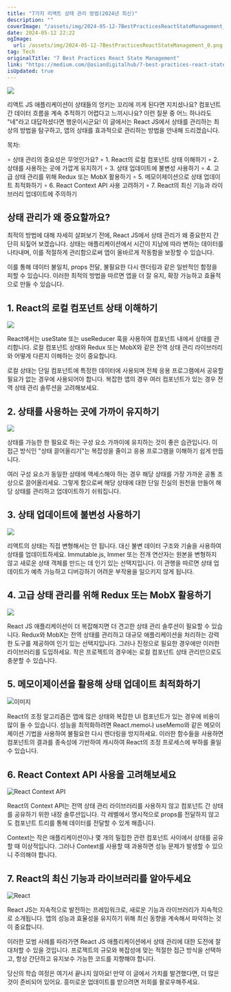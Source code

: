 ```yaml
---
title: "7가지 리액트 상태 관리 방법(2024년 최신)"
description: ""
coverImage: "/assets/img/2024-05-12-7BestPracticesReactStateManagement_0.png"
date: 2024-05-12 22:22
ogImage: 
  url: /assets/img/2024-05-12-7BestPracticesReactStateManagement_0.png
tag: Tech
originalTitle: "7 Best Practices React State Management"
link: "https://medium.com/@asiandigitalhub/7-best-practices-react-state-management-1dd1ce4eaa15"
isUpdated: true
---
```




<img src="/assets/img/2024-05-12-7BestPracticesReactStateManagement_0.png" />

리액트 JS 애플리케이션이 상태들의 엉키는 꼬리에 끼게 된다면 지치셨나요? 컴포넌트 간 데이터 흐름을 계속 추적하기 어렵다고 느끼시나요? 이런 질문 중 어느 하나라도 "네"라고 대답하셨다면 행운이시군요! 이 글에서는 React JS에서 상태를 관리하는 최상의 방법을 탐구하고, 앱의 상태를 효과적으로 관리하는 방법을 안내해 드리겠습니다.

목차:

∘ 상태 관리의 중요성은 무엇인가요?
∘ 1. React의 로컬 컴포넌트 상태 이해하기
∘ 2. 상태를 사용하는 곳에 가깝게 유지하기
∘ 3. 상태 업데이트에 불변성 사용하기
∘ 4. 고급 상태 관리를 위해 Redux 또는 MobX 활용하기
∘ 5. 메모이제이션으로 상태 업데이트 최적화하기
∘ 6. React Context API 사용 고려하기
∘ 7. React의 최신 기능과 라이브러리 업데이트에 주의하기

## 상태 관리가 왜 중요할까요?

최적의 방법에 대해 자세히 살펴보기 전에, React JS에서 상태 관리가 왜 중요한지 간단히 되짚어 보겠습니다. 상태는 애플리케이션에서 시간이 지남에 따라 변하는 데이터를 나타내며, 이를 적절하게 관리함으로써 앱이 올바르게 작동함을 보장할 수 있습니다.

이를 통해 데이터 불일치, props 전달, 불필요한 다시 렌더링과 같은 일반적인 함정을 피할 수 있습니다. 이러한 최적의 방법을 따르면 앱을 더 잘 유지, 확장 가능하고 효율적으로 만들 수 있습니다.

## 1. React의 로컬 컴포넌트 상태 이해하기

<img src="/assets/img/2024-05-12-7BestPracticesReactStateManagement_1.png" />

React에서는 useState 또는 useReducer 훅을 사용하여 컴포넌트 내에서 상태를 관리합니다. 로컬 컴포넌트 상태와 Redux 또는 MobX와 같은 전역 상태 관리 라이브러리와 어떻게 다른지 이해하는 것이 중요합니다.

로컬 상태는 단일 컴포넌트에 특정한 데이터에 사용되며 전체 응용 프로그램에서 공유할 필요가 없는 경우에 사용되어야 합니다. 복잡한 앱의 경우 여러 컴포넌트가 있는 경우 전역 상태 관리 솔루션을 고려해보세요.

## 2. 상태를 사용하는 곳에 가까이 유지하기

<img src="/assets/img/2024-05-12-7BestPracticesReactStateManagement_2.png" />

상태를 가능한 한 필요로 하는 구성 요소 가까이에 유지하는 것이 좋은 습관입니다. 이 접근 방식인 "상태 끌어올리기"는 복잡성을 줄이고 응용 프로그램을 이해하기 쉽게 만듭니다.

여러 구성 요소가 동일한 상태에 액세스해야 하는 경우 해당 상태를 가장 가까운 공통 조상으로 끌어올리세요. 그렇게 함으로써 해당 상태에 대한 단일 진실의 원천을 만들어 해당 상태를 관리하고 업데이트하기 쉬워집니다.

## 3. 상태 업데이트에 불변성 사용하기

<img src="/assets/img/2024-05-12-7BestPracticesReactStateManagement_3.png" />

리액트의 상태는 직접 변형해서는 안 됩니다. 대신 불변 데이터 구조와 기술을 사용하여 상태를 업데이트하세요. Immutable.js, Immer 또는 전개 연산자는 원본을 변형하지 않고 새로운 상태 객체를 만드는 데 인기 있는 선택지입니다. 이 관행을 따르면 상태 업데이트가 예측 가능하고 디버깅하기 어려운 부작용을 일으키지 않게 됩니다.

## 4. 고급 상태 관리를 위해 Redux 또는 MobX 활용하기

<img src="https://miro.medium.com/v2/resize:fit:1400/1*jxPIxkKoyu-eN0Zr55zIMA.gif" />

React JS 애플리케이션이 더 복잡해지면 더 견고한 상태 관리 솔루션이 필요할 수 있습니다. Redux와 MobX는 전역 상태를 관리하고 대규모 애플리케이션을 처리하는 강력한 도구를 제공하여 인기 있는 선택지입니다. 그러나 진정으로 필요한 경우에만 이러한 라이브러리를 도입하세요. 작은 프로젝트의 경우에는 로컬 컴포넌트 상태 관리만으로도 충분할 수 있습니다.

## 5. 메모이제이션을 활용해 상태 업데이트 최적화하기

![이미지](/assets/img/2024-05-12-7BestPracticesReactStateManagement_4.png)

React의 조정 알고리즘은 앱에 많은 상태와 복잡한 UI 컴포넌트가 있는 경우에 비용이 많이 들 수 있습니다. 성능을 최적화하려면 React.memo나 useMemo와 같은 메모이제이션 기법을 사용하여 불필요한 다시 렌더링을 방지하세요. 이러한 함수들을 사용하면 컴포넌트의 결과를 종속성에 기반하여 캐시하여 React의 조정 프로세스에 부하를 줄일 수 있습니다.

## 6. React Context API 사용을 고려해보세요

![React Context API](/assets/img/2024-05-12-7BestPracticesReactStateManagement_5.png)

React의 Context API는 전역 상태 관리 라이브러리를 사용하지 않고 컴포넌트 간 상태를 공유하기 위한 내장 솔루션입니다. 각 레벨에서 명시적으로 props를 전달하지 않고도 컴포넌트 트리를 통해 데이터를 전달할 수 있게 해줍니다.

Context는 작은 애플리케이션이나 몇 개의 밀접한 관련 컴포넌트 사이에서 상태를 공유할 때 이상적입니다. 그러나 Context를 사용할 때 과용하면 성능 문제가 발생할 수 있으니 주의해야 합니다.

## 7. React의 최신 기능과 라이브러리를 알아두세요

![React](/assets/img/2024-05-12-7BestPracticesReactStateManagement_6.png)

React JS는 지속적으로 발전하는 프레임워크로, 새로운 기능과 라이브러리가 지속적으로 소개됩니다. 앱의 성능과 효율성을 유지하기 위해 최신 동향을 계속해서 파악하는 것이 중요합니다.

이러한 모범 사례를 따라가면 React JS 애플리케이션에서 상태 관리에 대한 도전에 잘 대처할 수 있을 것입니다. 프로젝트의 규모와 복잡성에 맞는 적절한 접근 방식을 선택하고, 항상 간단하고 유지보수 가능한 코드를 지향해야 합니다.

당신의 학습 여정은 여기서 끝나지 않아요! 만약 이 글에서 가치를 발견했다면, 더 많은 것이 준비되어 있어요. 흥미로운 업데이트를 받으려면 저희를 팔로우해주세요.
